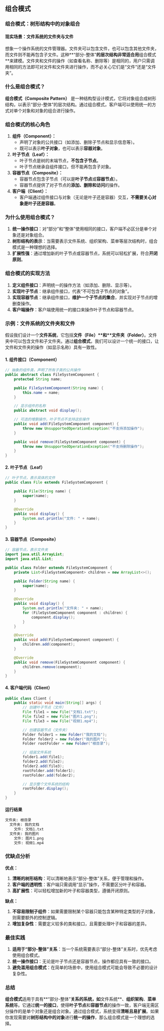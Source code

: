 ## 组合模式

### 组合模式：树形结构中的对象组合

#### 现实场景：文件系统的文件夹与文件

想象一个操作系统的文件管理器。文件夹可以包含文件，也可以包含其他文件夹，而文件则不能再包含子文件。这种**“部分-整体”**的层次结构非常适合用**组合模式**来建模。文件夹和文件的操作（如查看名称、删除等）是相同的，用户只需调用相同的方法即可对文件和文件夹进行操作，而不必关心它们是“文件”还是“文件夹”。

### 什么是组合模式？

**组合模式（Composite Pattern）** 是一种结构型设计模式，它将对象组合成树形结构，以表示“部分-整体”的层次结构。通过组合模式，客户端可以使用统一的方式对单个对象和对象的组合进行操作。

### 组合模式的核心角色

1. **组件（Component）：**
    - 声明了对象的公共接口（如添加、删除子节点和显示信息等）。
    - 既可以表示**叶子对象**，也可以表示**容器对象**。
2. **叶子节点（Leaf）：**
    - 叶子节点是树的末端节点，**不包含子节点**。
    - 叶子节点继承自组件接口，但不能再包含子对象。
3. **容器节点（Composite）：**
    - 容器节点包含子节点（可以是**叶子节点**或**容器节点**）。
    - 容器节点提供了对子节点的**添加、删除和访问**的操作。
4. **客户端（Client）：**
    - 客户端通过组件接口与对象（无论是叶子还是容器）交互，**不需要关心对象是叶子还是容器**。

### 为什么使用组合模式？

1. **统一操作接口**：对“部分”和“整体”使用相同的接口，客户端不必区分是单个对象还是对象组合。
2. **树形结构的表示**：当需要表示文件系统、组织架构、菜单等层次结构时，组合模式是一种理想的选择。
3. **扩展性强**：通过增加新的叶子节点或容器节点，系统可以轻松扩展，符合**开闭原则**。

### 组合模式的实现方法

1. **定义组件接口**：声明统一的操作方法（如添加、删除、显示等）。
2. **实现叶子节点**：继承组件接口，代表“不可包含子节点的对象”。
3. **实现容器节点**：继承组件接口，**维护一个子节点的集合**，并实现对子节点的增删查操作。
4. **客户端操作**：客户端使用统一的接口来操作叶子节点和容器节点。

### 示例：文件系统的文件夹和文件

假设我们设计一个**文件系统**，它包括**文件（File）\**和\**文件夹（Folder）**。文件夹中可以包含文件和子文件夹。通过**组合模式**，我们可以设计一个统一的接口，让文件和文件夹的操作（如显示名称）具有一致性。

#### 1. **组件接口（Component）**

```java
// 抽象的组件类，声明了所有子类的公共操作
public abstract class FileSystemComponent {
    protected String name;

    public FileSystemComponent(String name) {
        this.name = name;
    }

    // 显示组件的名称
    public abstract void display();

    // 可选的增删操作，叶子节点不支持这些操作
    public void add(FileSystemComponent component) {
        throw new UnsupportedOperationException("不支持添加操作");
    }

    public void remove(FileSystemComponent component) {
        throw new UnsupportedOperationException("不支持删除操作");
    }
}
```

#### 2. **叶子节点（Leaf）**

```java
// 叶子节点，表示具体的文件
public class File extends FileSystemComponent {

    public File(String name) {
        super(name);
    }

    @Override
    public void display() {
        System.out.println("文件: " + name);
    }
}
```

#### 3. **容器节点（Composite）**

```java
// 容器节点，表示文件夹
import java.util.ArrayList;
import java.util.List;

public class Folder extends FileSystemComponent {
    private List<FileSystemComponent> children = new ArrayList<>();

    public Folder(String name) {
        super(name);
    }

    @Override
    public void display() {
        System.out.println("文件夹: " + name);
        for (FileSystemComponent component : children) {
            component.display();
        }
    }

    @Override
    public void add(FileSystemComponent component) {
        children.add(component);
    }

    @Override
    public void remove(FileSystemComponent component) {
        children.remove(component);
    }
}
```

#### 4. **客户端代码（Client）**

```java
public class Client {
    public static void main(String[] args) {
        // 创建叶子节点（文件）
        File file1 = new File("文档1.txt");
        File file2 = new File("图片1.png");
        File file3 = new File("视频1.mp4");

        // 创建容器节点（文件夹）
        Folder folder1 = new Folder("我的文档");
        Folder folder2 = new Folder("我的图片");
        Folder rootFolder = new Folder("根目录");

        // 组装文件系统
        folder1.add(file1);
        folder2.add(file2);
        folder2.add(file3);
        rootFolder.add(folder1);
        rootFolder.add(folder2);

        // 显示整个文件系统的结构
        rootFolder.display();
    }
}
```

#### 运行结果

```tex
文件夹: 根目录
  文件夹: 我的文档
    文件: 文档1.txt
  文件夹: 我的图片
    文件: 图片1.png
    文件: 视频1.mp4
```

### 优缺点分析

**优点：**

1. **清晰的树形结构**：可以清晰地表示“部分-整体”关系，便于管理和操作。
2. **客户端的透明性**：客户端只需调用“显示”操作，不需要区分叶子和容器。
3. **高扩展性**：可以轻松增加新的叶子和容器类型，遵循开闭原则。

**缺点：**

1. **不容易限制子组件**：如果需要限制某个容器只能包含某种特定类型的子对象，则需要额外的控制逻辑。
2. **增加复杂性**：需要定义较多的类和接口，且需要处理叶子和容器的差异。

### 最佳实践

1. **适用于“部分-整体”关系**：当一个系统需要表示“部分-整体”关系时，优先考虑使用组合模式。
2. **统一操作接口**：无论是叶子节点还是容器节点，操作都应具有一致的接口。
3. **避免滥用组合模式**：在简单的场景中，使用组合模式可能会导致不必要的设计复杂性。

### 总结

**组合模式**适用于具有**“部分-整体”**关系的系统，如**文件系统**、**组织架构**、**菜单系统**等。它通过**统一的接口**，使得**叶子节点**和**容器节点**的操作一致，客户端无需区分操作的是单个对象还是组合对象。通过组合模式，系统变得**清晰且易扩展**。如果你发现需要对**树形结构中的对象**进行**统一的操作**，那么组合模式是一个理想的选择。

